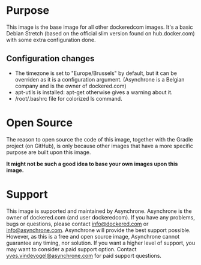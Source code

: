 # Purpose

This image is the base image for all other dockeredcom images.  It's a basic Debian Stretch (based on the official slim version found on hub.docker.com) with some extra configuration done.

## Configuration changes

- The timezone is set to "Europe/Brussels" by default, but it can be overriden as it is a configuration argument. (Asynchrone is a Belgian company and is the owner of dockered.com)
- apt-utils is installed: apt-get otherwise gives a warning about it.
- /root/.bashrc file for colorized ls command.

# Open Source

The reason to open source the code of this image, together with the Gradle project (on GitHub), is only because other images that have a more specific purpose are built upon this image.

**It might not be such a good idea to base your own images upon this image.**

# Support

This image is supported and maintained by Asynchrone.  Asynchrone is the owner of dockered.com (and user dockeredcom). If you have any problems, bugs or questions, please contact info@dockered.com or info@asynchrone.com. Asynchrone will provide the best support possible. However, as this is a free and open source image, Asynchrone cannot guarantee any timing, nor solution. If you want a higher level of support, you may want to consider a paid support option. Contact yves.vindevogel@asynchrone.com for paid support questions.
